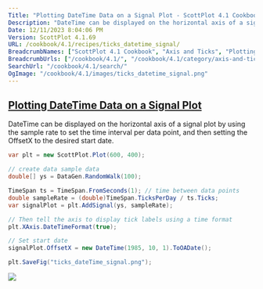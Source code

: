 ```yaml
---
Title: "Plotting DateTime Data on a Signal Plot - ScottPlot 4.1 Cookbook"
Description: "DateTime can be displayed on the horizontal axis of a signal plot by using the sample rate to set the time interval per data point, and then setting the OffsetX to the desired start date."
Date: 12/11/2023 8:04:06 PM
Version: ScottPlot 4.1.69
URL: /cookbook/4.1/recipes/ticks_datetime_signal/
BreadcrumbNames: ["ScottPlot 4.1 Cookbook", "Axis and Ticks", "Plotting DateTime Data on a Signal Plot"]
BreadcrumbUrls: ["/cookbook/4.1/", "/cookbook/4.1/category/axis-and-ticks", "/cookbook/4.1/recipes/ticks_datetime_signal/"]
SearchUrl: "/cookbook/4.1/search/"
OgImage: "/cookbook/4.1/images/ticks_datetime_signal.png"
---
```


<h2><a href='/cookbook/4.1/recipes/ticks_datetime_signal/'>Plotting DateTime Data on a Signal Plot</a></h2>

DateTime can be displayed on the horizontal axis of a signal plot by using the sample rate to set the time interval per data point, and then setting the OffsetX to the desired start date.

```cs
var plt = new ScottPlot.Plot(600, 400);

// create data sample data
double[] ys = DataGen.RandomWalk(100);

TimeSpan ts = TimeSpan.FromSeconds(1); // time between data points
double sampleRate = (double)TimeSpan.TicksPerDay / ts.Ticks;
var signalPlot = plt.AddSignal(ys, sampleRate);

// Then tell the axis to display tick labels using a time format
plt.XAxis.DateTimeFormat(true);

// Set start date
signalPlot.OffsetX = new DateTime(1985, 10, 1).ToOADate();

plt.SaveFig("ticks_dateTime_signal.png");
```

<img src='../../images/ticks_datetime_signal.png' class='d-block mx-auto my-5' />


